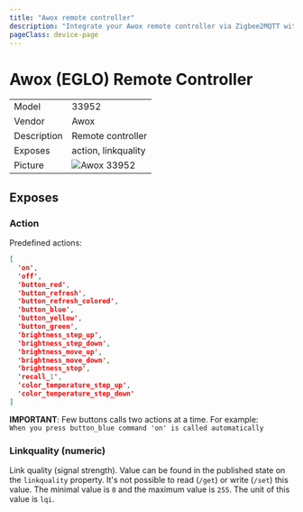 ```yaml
---
title: "Awox remote controller"
description: "Integrate your Awox remote controller via Zigbee2MQTT with whatever smart home infrastructure you are using without the vendors bridge or gateway."
pageClass: device-page
---
```


<!-- !!!! -->
<!-- ATTENTION: This file is auto-generated through docgen! -->
<!-- You can only edit the "Notes"-Section between the two comment lines "Notes BEGIN" and "Notes END". -->
<!-- Do not use h1 or h2 heading within "## Notes"-Section. -->
<!-- !!!! -->

# Awox (EGLO) Remote Controller 

|     |                                                                          |
|-----|--------------------------------------------------------------------------|
| Model | 33952                                                                    |
| Vendor  | Awox                                                                     |
| Description | Remote controller                                                        |
| Exposes | action, linkquality                                                      |
| Picture | ![Awox 33952](https://www.zigbee2mqtt.io/images/devices/33952.jpg) |


<!-- Notes BEGIN: You can edit here. Add "## Notes" headline if not already present. -->


<!-- Notes END: Do not edit below this line -->


## Exposes

### Action

Predefined actions: 
````json
[
  'on',
  'off',
  'button_red',
  'button_refresh',
  'button_refresh_colored',
  'button_blue',
  'button_yellow',
  'button_green', 
  'brightness_step_up', 
  'brightness_step_down', 
  'brightness_move_up',
  'brightness_move_down', 
  'brightness_stop', 
  'recall_1',
  'color_temperature_step_up', 
  'color_temperature_step_down'
]
````

**IMPORTANT**: Few buttons calls two actions at a time. For example: <br/>
`When you press button_blue command 'on' is called automatically`

### Linkquality (numeric)
Link quality (signal strength).
Value can be found in the published state on the `linkquality` property.
It's not possible to read (`/get`) or write (`/set`) this value.
The minimal value is `0` and the maximum value is `255`.
The unit of this value is `lqi`.

